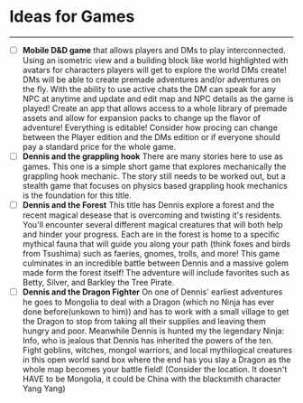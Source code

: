 # Ideas for Games
---
- [ ] **Mobile D&D game** that allows players and DMs to play interconnected. Using an isometric view and a building block like world highlighted with avatars for characters players will get to explore the world DMs create! DMs will be able to create premade adventures and/or adventures on the fly. With the ability to use active chats the DM can speak for any NPC at anytime and update and edit map and NPC details as the game is played! Create an app that allows access to a whole library of premade assets and allow for expansion packs to change up the flavor of adventure! Everything is editable!  Consider how procing can change between the Player edition and the DMs edition or if everyone should pay a standard price for the whole game.
- [ ] **Dennis and the grappling hook** There are many stories here to use as games. This one is a simple short game that explores mechanically the grappling hook mechanic. The story still needs to be worked out, but a stealth game that focuses on physics based grappling hook mechanics is the foundation for this title.
- [ ] **Dennis and the Forest** This title has Dennis explore a forest and the recent magical desease that is overcoming and twisting it's residents. You'll encounter several different magical creatures that will both help and hinder your progress. Each are in the forest is home to a specific mythical fauna that will guide you along your path (think foxes and birds from Tsushima) such as faeries, gnomes, trolls, and more! This game culminates in an incredible battle between Dennis and a massive golem made form the forest itself! The adventure will include favorites such as Betty, Silver, and Barkley the Tree Pirate.
- [ ] **Dennis and the Dragon Fighter** On one of Dennis' earliest adventures he goes to Mongolia to deal with a Dragon (which no Ninja has ever done before(unkown to him)) and has to work with a small village to get the Dragon to stop from taking all their supplies and leaving them hungry and poor. Meanwhile Dennis is hunted my the legendary Ninja: Info, who is jealous that Dennis has inherited the powers of the ten. Fight goblins, witches, mongol warriors, and local mythilogical creatures in this open world sand box where the end has you slay a Dragon as the whole map becomes your battle field! (Consider the location. It doesn't HAVE to be Mongolia, it could be China with the blacksmith character Yang Yang)